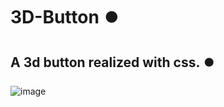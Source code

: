 # 3D-Button ⏺️
## A 3d button realized with css. ⏺️
![image](https://user-images.githubusercontent.com/94203956/173264006-dbb228fc-361c-476a-a211-a3c3c7fe0a88.png)
